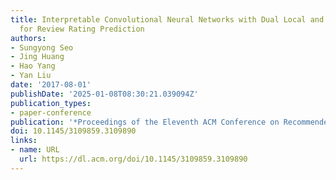 ```yaml
---
title: Interpretable Convolutional Neural Networks with Dual Local and Global Attention
  for Review Rating Prediction
authors:
- Sungyong Seo
- Jing Huang
- Hao Yang
- Yan Liu
date: '2017-08-01'
publishDate: '2025-01-08T08:30:21.039094Z'
publication_types:
- paper-conference
publication: '*Proceedings of the Eleventh ACM Conference on Recommender Systems*'
doi: 10.1145/3109859.3109890
links:
- name: URL
  url: https://dl.acm.org/doi/10.1145/3109859.3109890
---
```

